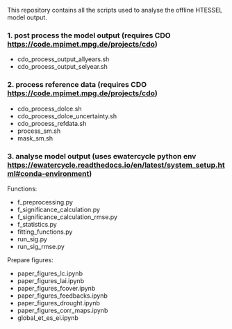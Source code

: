 This repository contains all the scripts used to analyse the offline HTESSEL model output.

### 1. post process the model output (requires CDO https://code.mpimet.mpg.de/projects/cdo)
- cdo_process_output_allyears.sh
- cdo_process_output_selyear.sh

### 2. process reference data (requires CDO https://code.mpimet.mpg.de/projects/cdo)
- cdo_process_dolce.sh
- cdo_process_dolce_uncertainty.sh
- cdo_process_refdata.sh
- process_sm.sh
- mask_sm.sh

### 3. analyse model output (uses ewatercycle python env https://ewatercycle.readthedocs.io/en/latest/system_setup.html#conda-environment)
Functions:
- f_preprocessing.py
- f_significance_calculation.py
- f_significance_calculation_rmse.py
- f_statistics.py
- fitting_functions.py
- run_sig.py
- run_sig_rmse.py

Prepare figures:
- paper_figures_lc.ipynb
- paper_figures_lai.ipynb
- paper_figures_fcover.ipynb
- paper_figures_feedbacks.ipynb
- paper_figures_drought.ipynb
- paper_figures_corr_maps.ipynb
- global_et_es_ei.ipynb
